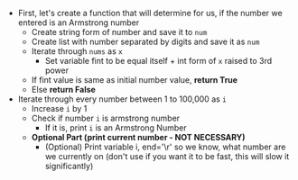 * First, let's create a function that will determine for us, if the number we entered is an Armstrong number
    * Create string form of number and save it to `num`
    * Create list with number separated by digits and save it as `num`
    * Iterate through `nums` as `x`
        * Set variable fint to be equal itself + int form of `x` raised to 3rd power
    * If fint value is same as initial number value, **return True**
    * Else **return False**
* Iterate through every number between 1 to 100,000 as `i`
    * Increase `i` by 1
    * Check if number `i` is armstrong number
        * If it is, print `i` is an Armstrong Number
    * **Optional Part (print current number - NOT NECESSARY)**
        * (Optional) Print variable i, end='\r' so we know, what number are we currently on (don't use if you want it to be fast, this will slow it significantly)
